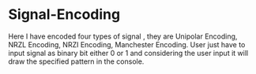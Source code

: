 # Signal-Encoding
Here I have encoded four types of signal , they are Unipolar Encoding, NRZL Encoding, NRZI Encoding, Manchester Encoding. User just have to input signal as binary bit either 0 or 1 and considering the user input it will draw the specified pattern in the console.
